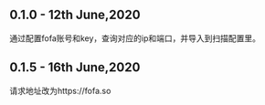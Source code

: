 ## 0.1.0 - 12th June,2020
通过配置fofa账号和key，查询对应的ip和端口，并导入到扫描配置里。

## 0.1.5 - 16th June,2020
请求地址改为https://fofa.so